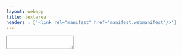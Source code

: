 ```yaml
---
layout: webapp
title: textarea
headers : ['<link rel="manifest" href="manifest.webmanifest"/>']
---
```

<script type="text/javascript">
	document.addEventListener('DOMContentLoaded', function(e){
		document.forms.textinput.addEventListener('keyup', function(e) {
			localStorage.textarea_text = document.forms.textinput.text.value;
		}, false);
		if(localStorage.textarea_text){
			document.forms.textinput.text.value = localStorage.textarea_text;
		} else {
			localStorage.textarea_text = '';
		}
	}, false);
</script>
<form name="textinput">
	<textarea name="text"></textarea>
</form>
<style type="text/css">
	form[name = 'textinput'] {
		width: 100%;
		height: 100%;
		box-sizing: border-box;
	}

	form[name = 'textinput'] textarea {
		display: flex;
		width: calc(100% - .4em);
		height: calc(100% - .4em);
		box-sizing: border-box;
		margin: .2em;
	}
</style>
